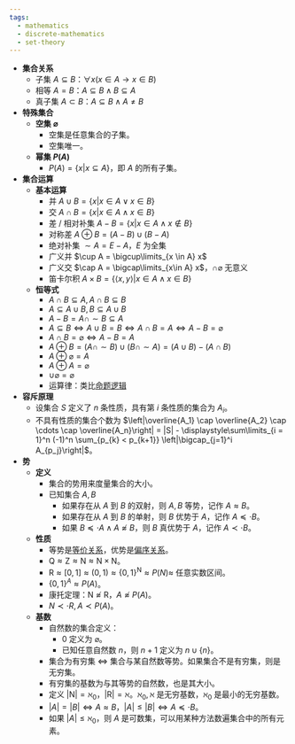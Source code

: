 ```yaml
---
tags:
  - mathematics
  - discrete-mathematics
  - set-theory
---
```

- **集合关系**
    - 子集 $A \subseteq B$：$\forall x(x \in A \to x \in B)$
    - 相等 $A = B$：$A \subseteq B \land B \subseteq A$
    - 真子集 $A \subset B$：$A \subseteq B \land A \neq B$
- **特殊集合**
    - **空集 $\varnothing$**
        - 空集是任意集合的子集。
        - 空集唯一。
    - **幂集 $P(A)$**
        - $P(A) = \{x | x \subseteq A\}$，即 $A$ 的所有子集。
- **集合运算** <span id="qtjafh"></span>
    - **基本运算** <span id="g6tiqk"></span>
        - 并 $A \cup B = \{x | x \in A \lor x \in B \}$
        - 交 $A \cap B = \{x | x \in A \land x \in B \}$
        - 差 / 相对补集 $A - B = \{x | x \in A \land x \notin B\}$
        - 对称差 $A \oplus B = (A - B) \cup (B - A)$
        - 绝对补集 $\sim A = E - A$，$E$ 为全集
        - 广义并 $\cup A = \bigcup\limits_{x \in A} x$
        - 广义交 $\cap A = \bigcap\limits_{x\in A} x$，$\cap \varnothing$ 无意义
        - 笛卡尔积 $A \times B = \{ \langle x,y \rangle | x \in A \land x \in B \}$
    - **恒等式**
        - $A \cap B \subseteq A, A \cap B \subseteq B$
        - $A \subseteq A \cup B, B \subseteq A \cup B$
        - $A - B = A \cap \sim B \subseteq A$
        - $A \subseteq B \iff A \cup B = B \iff A \cap B = A \iff A - B = \varnothing$
        - $A \cap B = \varnothing \iff A - B = A$
        - $A \oplus B = (A \cap \sim B) \cup (B \cap \sim A) = (A \cup B) - (A \cap B)$
        - $A \oplus \varnothing = A$
        - $A \oplus A = \varnothing$
        - $\cup \varnothing = \varnothing$
        - 运算律：类比[命题逻辑](/pages/mathematics/discrete-mathematics/proposition-logic-calculation.md#sts2pd)
- **容斥原理**
    - 设集合 $S$ 定义了 $n$ 条性质，具有第 $i$ 条性质的集合为 $A_i$。
    - 不具有性质的集合个数为 $\left|\overline{A_1} \cap \overline{A_2} \cap \cdots \cap \overline{A_n}\right| = |S| - \displaystyle\sum\limits_{i = 1}^n (-1)^n \sum_{p_{k} < p_{k+1}} \left|\bigcap_{j=1}^i A_{p_j}\right|$。
- **势**
    - **定义**
        - 集合的势用来度量集合的大小。
        - 已知集合 $A,B$
            - 如果存在从 $A$ 到 $B$ 的双射，则 $A,B$ 等势，记作 $A \approx B$。
            - 如果存在从 $A$ 到 $B$ 的单射，则 $B$ 优势于 $A$，记作 $A \preceq\cdot B$。
            - 如果 $B \preceq\cdot A \land A \not\approx B$，则 $B$ 真优势于 $A$，记作 $A \prec\cdot B$。
    - **性质**
        - 等势是[等价关系](/pages/mathematics/discrete-mathematics/binary-relationship.md#zwakul)，优势是[偏序关系](/pages/mathematics/discrete-mathematics/binary-relationship.md#kynj0r)。
        - $\mathrm Q \approx \mathrm Z \approx \mathrm N \approx \mathrm N \times \mathrm N$。
        - $\mathrm R \approx [0,1] \approx (0,1) \approx \{0,1\}^{\mathrm N} \approx P(N) \approx$ 任意实数区间。
        - $\{0,1\}^A \approx P(A)$。
        - 康托定理：$\mathrm N\not\approx \mathrm R$，$A \not\approx P(A)$。
        - $N \prec\cdot R,A\prec P(A)$。
    - **基数**
        - 自然数的集合定义：
            - $0$ 定义为 $\varnothing$。
            - 已知任意自然数 $n$，则 $n+1$ 定义为 $n \cup \{n\}$。
        - 集合为有穷集 $\iff$ 集合与某自然数等势。如果集合不是有穷集，则是无穷集。
        - 有穷集的基数为与其等势的自然数，也是其大小。
        - 定义 $|\mathrm N| = \aleph_0$，$|\mathrm R| = \aleph$。$\aleph_0,\aleph$ 是无穷基数，$\aleph_0$ 是最小的无穷基数。
        - $|A|=|B| \iff A \approx B$，$|A| \leq |B| \iff A \preceq\cdot B$。
        - 如果 $|A| \leq \aleph_0$，则 $A$ 是可数集，可以用某种方法数遍集合中的所有元素。
